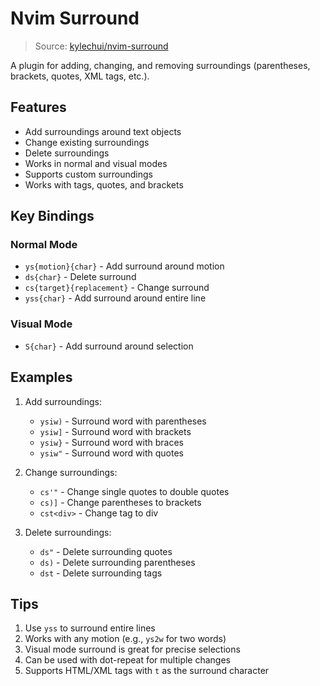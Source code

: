 # Nvim Surround

> Source: [kylechui/nvim-surround](https://github.com/kylechui/nvim-surround)

A plugin for adding, changing, and removing surroundings (parentheses, brackets, quotes, XML tags, etc.).

## Features

- Add surroundings around text objects
- Change existing surroundings
- Delete surroundings
- Works in normal and visual modes
- Supports custom surroundings
- Works with tags, quotes, and brackets

## Key Bindings

### Normal Mode
- `ys{motion}{char}` - Add surround around motion
- `ds{char}` - Delete surround
- `cs{target}{replacement}` - Change surround
- `yss{char}` - Add surround around entire line

### Visual Mode
- `S{char}` - Add surround around selection

## Examples

1. Add surroundings:
   - `ysiw)` - Surround word with parentheses
   - `ysiw]` - Surround word with brackets
   - `ysiw}` - Surround word with braces
   - `ysiw"` - Surround word with quotes

2. Change surroundings:
   - `cs'"` - Change single quotes to double quotes
   - `cs)]` - Change parentheses to brackets
   - `cst<div>` - Change tag to div

3. Delete surroundings:
   - `ds"` - Delete surrounding quotes
   - `ds)` - Delete surrounding parentheses
   - `dst` - Delete surrounding tags

## Tips

1. Use `yss` to surround entire lines
2. Works with any motion (e.g., `ys2w` for two words)
3. Visual mode surround is great for precise selections
4. Can be used with dot-repeat for multiple changes
5. Supports HTML/XML tags with `t` as the surround character 
